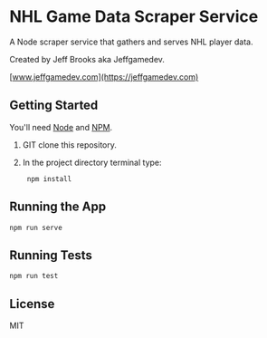 # NHL Game Data Scraper Service

A Node scraper service that gathers and serves NHL player data.

Created by Jeff Brooks aka Jeffgamedev.

[www.jeffgamedev.com](https://jeffgamedev.com)

## Getting Started

You'll need [Node](https://nodejs.org/en/download/) and [NPM](https://docs.npmjs.com/downloading-and-installing-node-js-and-npm).

1. GIT clone this repository.
2. In the project directory terminal type:
        
        npm install

## Running the App

    npm run serve

## Running Tests

    npm run test

## License
MIT